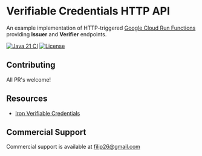 # Verifiable Credentials HTTP API

An example implementation of HTTP-triggered [Google Cloud Run Functions](https://cloud.google.com/functions) providing **Issuer** and **Verifier** endpoints.

[![Java 21 CI](https://github.com/filip26/vc-http-api/actions/workflows/java21-build.yml/badge.svg)](https://github.com/filip26/vc-http-api/actions/workflows/java21-build.yml)
[![License](https://img.shields.io/badge/License-Apache%202.0-blue.svg)](https://opensource.org/licenses/Apache-2.0)

## Contributing

All PR's welcome!

## Resources
* [Iron Verifiable Credentials](https://github.com/filip26/iron-verifiable-credentials)

## Commercial Support
Commercial support is available at filip26@gmail.com
